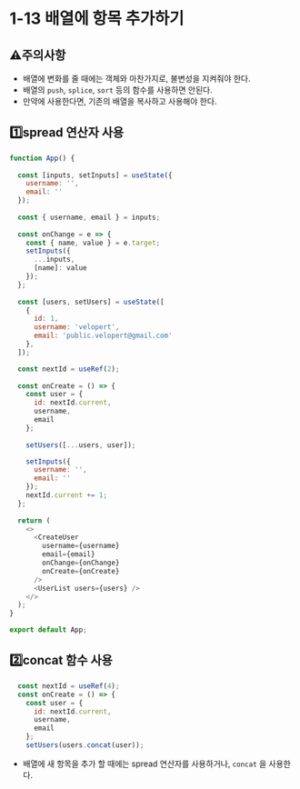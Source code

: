 # 1-13 배열에 항목 추가하기

## ⚠️주의사항

+ 배열에 변화를 줄 때에는 객체와 마찬가지로, 불변성을 지켜줘야 한다. 
+ 배열의 `push`, `splice`, `sort` 등의 함수를 사용하면 안된다.
+ 만약에 사용한다면, 기존의 배열을 복사하고 사용해야 한다.



## 1️⃣spread 연산자 사용

```javascript
function App() {
    
  const [inputs, setInputs] = useState({
    username: '',
    email: ''
  });
    
  const { username, email } = inputs;
    
  const onChange = e => {
    const { name, value } = e.target;
    setInputs({
      ...inputs,
      [name]: value
    });
  };
    
  const [users, setUsers] = useState([
    {
      id: 1,
      username: 'velopert',
      email: 'public.velopert@gmail.com'
    },
  ]);

  const nextId = useRef(2);
    
  const onCreate = () => {
    const user = {
      id: nextId.current,
      username,
      email
    };
      
    setUsers([...users, user]);

    setInputs({
      username: '',
      email: ''
    });
    nextId.current += 1;
  };
    
  return (
    <>
      <CreateUser
        username={username}
        email={email}
        onChange={onChange}
        onCreate={onCreate}
      />
      <UserList users={users} />
    </>
  );
}

export default App;
```



## 2️⃣concat 함수 사용

```javascript
  const nextId = useRef(4);
  const onCreate = () => {
    const user = {
      id: nextId.current,
      username,
      email
    };
    setUsers(users.concat(user));
```

+  배열에 새 항목을 추가 할 때에는 spread 연산자를 사용하거나, `concat` 을 사용한다.